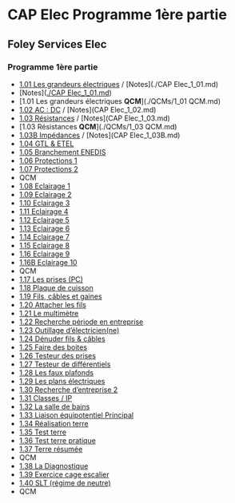 # CAP Elec Programme 1ère partie
## Foley Services Elec

### Programme 1ère partie

- [1.01 Les grandeurs électriques](https://youtu.be/BNpGLPDqrYg) / [Notes](./CAP Elec_1_01.md)
- [Notes]([./CAP Elec_1_01.md](https://github.com/guywiz/CAP-Elec-Sean-Foley/blob/main/CAP%20Elec_1_01.md))
- [1.01 Les grandeurs électriques **QCM**](./QCMs/1_01 QCM.md)
- [1.02 AC : DC](https://youtu.be/ZubeDL4bBZ0) / [Notes](CAP Elec_1_02.md)
- [1.03 Résistances](https://youtu.be/ngCHGVHVL3k) / [Notes](CAP Elec_1_03.md)
- [1.03 Résistances **QCM**](./QCMs/1_03 QCM.md)
- [1.03B Impédances](https://youtu.be/2CV95VA8dQQ) / [Notes](CAP Elec_1_03B.md)
- [1.04 GTL & ETEL](https://youtu.be/xuFOlUG-MCU)
- [1.05 Branchement ENEDIS](https://youtu.be/5sb8Nx8I8fk)
- [1.06 Protections 1](https://youtu.be/NFdUS3kmSCI)
- [1.07 Protections 2](https://youtu.be/JUcMXK3wq50)
- QCM
- [1.08 Eclairage 1](https://youtu.be/CJScY8vPzTY)
- [1.09 Eclairage 2](https://youtu.be/HF4ajbxFd2o)
- [1.10 Eclairage 3](https://youtu.be/4gUAQGN9zc8)
- [1.11 Eclairage 4](https://youtu.be/Tcn99FxoUyU)
- [1.12 Eclairage 5](https://youtu.be/MtHUoRPuUdQ)
- [1.13 Eclairage 6](https://youtu.be/dws48fPJQ7I)
- [1.14 Eclairage 7](https://youtu.be/3oMIf79VHwU)
- [1.15 Eclairage 8](https://youtu.be/hgDzZm1hEZg)
- [1.16 Eclairage 9](https://youtu.be/TU4D8IpbF-Y)
- [1.16B Eclairage 10](https://youtu.be/G4lGxvlZ0cs)
- QCM
- [1.17 Les prises (PC)](https://youtu.be/M5BVPGbeiAw)
- [1.18 Plaque de cuisson](https://youtu.be/VizrZvFazS4)
- [1.19 Fils, câbles et gaines](https://youtu.be/7zpijlxw8Jw)
- [1.20 Attacher les fils](https://youtu.be/qQ7J0bxueS0)
- [1.21 Le multimètre](https://youtu.be/A37xp-oW7IQ)
- [1.22 Recherche période en entreprise](https://youtu.be/b9D4YOapaas)
- [1.23 Outillage d’électricien(ne)](https://youtu.be/Uoy_TMYy3Yw)
- [1.24 Dénuder fils & câbles](https://youtu.be/eELPhmZnZrU)
- [1.25 Faire des boites](https://youtu.be/6ADzZg6S6-4)
- [1.26 Testeur des prises](https://youtu.be/UkJkzR5oeZg)
- [1.27 Testeur de différentiels](https://youtu.be/9i7WhVqjMvo)
- [1.28 Les faux plafonds](https://youtu.be/7TmmokNonGY)
- [1.29 Les plans électriques](https://youtu.be/18_gyriwtQ4)
- [1.30 Recherche d’entreprise 2](https://youtu.be/uPxI4AQ0yn8)
- [1.31 Classes / IP](https://youtu.be/CYTlxeuK7Bc)
- [1.32 La salle de bains](https://youtu.be/6hM56Hh6bjE)
- [1.33 Liaison équipotentiel Principal](https://youtu.be/n4e2tvvMp3g)
- [1.34 Réalisation terre](https://youtu.be/XEFzNvb5wEM)
- [1.35 Test terre](https://youtu.be/6RQQ4GZxY0w)
- [1.36 Test terre pratique](https://youtu.be/umzNrkhozAs)
- [1.37 Terre résumée](https://youtu.be/0INst5_C6Ks)
- QCM
- [1.38 La Diagnostique](https://youtu.be/rxcyqBwmhUQ)
- [1.39 Exercice cage escalier](https://youtu.be/_1x-YoNrlTU)
- [1.40 SLT (régime de neutre)](https://youtu.be/y-40KXzLjjk)
- QCM

